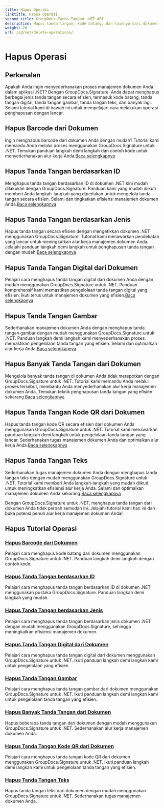 ```yaml
---
title: Hapus Operasi
linktitle: Hapus Operasi
second_title: GroupDocs.Tanda Tangan .NET API
description: Hapus tanda tangan, kode batang, dan lainnya dari dokumen .NET dengan GroupDocs.Signature. Jelajahi tutorial untuk manajemen dokumen yang efisien sekarang!
weight: 20
url: /id/net/delete-operations/
---
```


# Hapus Operasi

## Perkenalan

Apakah Anda ingin menyederhanakan proses manajemen dokumen Anda dalam aplikasi .NET? Dengan GroupDocs.Signature, Anda dapat menghapus berbagai jenis tanda tangan secara efisien, termasuk kode batang, tanda tangan digital, tanda tangan gambar, tanda tangan teks, dan banyak lagi. Selami tutorial kami di bawah ini untuk mempelajari cara melakukan operasi penghapusan dengan lancar.

## Hapus Barcode dari Dokumen
 Ingin menghapus barcode dari dokumen Anda dengan mudah? Tutorial kami memandu Anda melalui proses menggunakan GroupDocs.Signature untuk .NET. Temukan panduan langkah demi langkah dan contoh kode untuk menyederhanakan alur kerja Anda.[Baca selengkapnya](./delete-barcode/)

## Hapus Tanda Tangan berdasarkan ID
 Menghapus tanda tangan berdasarkan ID di dokumen .NET kini mudah dilakukan dengan GroupDocs.Signature. Panduan kami yang mudah diikuti memberi Anda langkah-langkah yang diperlukan untuk mengelola tanda tangan secara efisien. Selami dan tingkatkan efisiensi manajemen dokumen Anda.[Baca selengkapnya](./delete-signature-by-id/)

## Hapus Tanda Tangan berdasarkan Jenis
Hapus tanda tangan secara efisien dengan mengetikkan dokumen .NET menggunakan GroupDocs.Signature. Tutorial kami menawarkan pendekatan yang lancar untuk meningkatkan alur kerja manajemen dokumen Anda. Jelajahi panduan langkah demi langkah untuk penghapusan tanda tangan dengan mudah.[Baca selengkapnya](./delete-signature-by-type/)

## Hapus Tanda Tangan Digital dari Dokumen
 Pelajari cara menghapus tanda tangan digital dari dokumen Anda dengan mudah menggunakan GroupDocs.Signature untuk .NET. Panduan komprehensif kami memastikan pengelolaan tanda tangan digital yang efisien. Ikuti terus untuk manajemen dokumen yang efisien.[Baca selengkapnya](./delete-digital-signature/)

## Hapus Tanda Tangan Gambar
 Sederhanakan manajemen dokumen Anda dengan menghapus tanda tangan gambar dengan mudah menggunakan GroupDocs.Signature untuk .NET. Panduan langkah demi langkah kami menyederhanakan proses, memastikan pengelolaan tanda tangan yang efisien. Selami dan optimalkan alur kerja Anda.[Baca selengkapnya](./delete-image-signature/)

## Hapus Banyak Tanda Tangan dari Dokumen
Mengelola banyak tanda tangan di dokumen Anda tidak merepotkan dengan GroupDocs.Signature untuk .NET. Tutorial kami memandu Anda melalui proses tersebut, membantu Anda menyederhanakan alur kerja manajemen dokumen Anda. Temukan teknik penghapusan tanda tangan yang efisien sekarang.[Baca selengkapnya](./delete-multiple-signatures/)

## Hapus Tanda Tangan Kode QR dari Dokumen
 Hapus tanda tangan kode QR secara efisien dari dokumen Anda menggunakan GroupDocs.Signature untuk .NET. Tutorial kami menawarkan panduan langkah demi langkah untuk pengelolaan tanda tangan yang lancar. Sederhanakan tugas manajemen dokumen Anda dan optimalkan alur kerja Anda.[Baca selengkapnya](./delete-qr-code-signature/)

## Hapus Tanda Tangan Teks
 Sederhanakan tugas manajemen dokumen Anda dengan menghapus tanda tangan teks dengan mudah menggunakan GroupDocs.Signature untuk .NET. Tutorial kami memberi Anda langkah-langkah yang mudah diikuti untuk meningkatkan efisiensi alur kerja Anda. Selami dan optimalkan manajemen dokumen Anda sekarang.[Baca selengkapnya](./delete-text-signature/)

Dengan GroupDocs.Signature untuk .NET, menghapus tanda tangan dari dokumen Anda tidak pernah semudah ini. Jelajahi tutorial kami hari ini dan buka potensi penuh alur kerja manajemen dokumen Anda!
## Hapus Tutorial Operasi
### [Hapus Barcode dari Dokumen](./delete-barcode/)
Pelajari cara menghapus kode batang dari dokumen menggunakan GroupDocs.Signature untuk .NET. Panduan langkah demi langkah dengan contoh kode.
### [Hapus Tanda Tangan berdasarkan ID](./delete-signature-by-id/)
Pelajari cara menghapus tanda tangan berdasarkan ID di dokumen .NET menggunakan pustaka GroupDocs.Signature. Panduan langkah demi langkah yang mudah.
### [Hapus Tanda Tangan berdasarkan Jenis](./delete-signature-by-type/)
Pelajari cara menghapus tanda tangan berdasarkan jenis dokumen .NET dengan mudah menggunakan GroupDocs.Signature, sehingga meningkatkan efisiensi manajemen dokumen.
### [Hapus Tanda Tangan Digital dari Dokumen](./delete-digital-signature/)
Pelajari cara menghapus tanda tangan digital dari dokumen menggunakan GroupDocs.Signature untuk .NET. Ikuti panduan langkah demi langkah kami untuk pengelolaan yang efisien.
### [Hapus Tanda Tangan Gambar](./delete-image-signature/)
Pelajari cara menghapus tanda tangan gambar dari dokumen menggunakan GroupDocs.Signature untuk .NET. Ikuti panduan langkah demi langkah kami untuk pengelolaan tanda tangan yang efisien.
### [Hapus Banyak Tanda Tangan dari Dokumen](./delete-multiple-signatures/)
Hapus beberapa tanda tangan dari dokumen dengan mudah menggunakan GroupDocs.Signature untuk .NET. Sederhanakan alur kerja manajemen dokumen Anda.
### [Hapus Tanda Tangan Kode QR dari Dokumen](./delete-qr-code-signature/)
Pelajari cara menghapus tanda tangan kode QR dari dokumen menggunakan GroupDocs.Signature untuk .NET. Ikuti panduan langkah demi langkah kami untuk pengelolaan tanda tangan yang efisien.
### [Hapus Tanda Tangan Teks](./delete-text-signature/)
Hapus tanda tangan teks dari dokumen dengan mudah menggunakan GroupDocs.Signature untuk .NET. Sederhanakan tugas manajemen dokumen Anda.